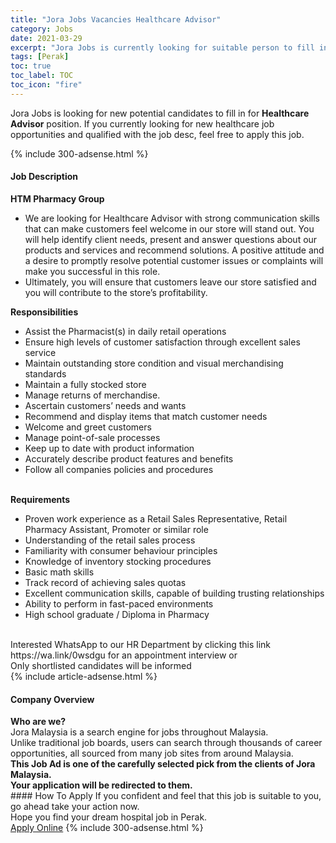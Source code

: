 ```yaml
---
title: "Jora Jobs Vacancies Healthcare Advisor" 
category: Jobs 
date: 2021-03-29 
excerpt: "Jora Jobs is currently looking for suitable person to fill in the Healthcare Advisor which positioned at Perak" 
tags: [Perak] 
toc: true 
toc_label: TOC 
toc_icon: "fire" 
--- 
```


<p>Jora Jobs is looking for new potential candidates to fill in for <b>Healthcare Advisor</b> position. If you currently looking for new healthcare job opportunities and qualified with the job desc, feel free to apply this job.
</p>{% include 300-adsense.html %} 
<div><div><h4>Job Description</h4></div><div><div><span><div><div><strong>HTM Pharmacy Group</strong></div><div><ul><li>We are looking for Healthcare Advisor with strong communication skills that can make customers feel welcome in our store will stand out. You will help identify client needs, present and answer questions about our products and services and recommend solutions. A positive attitude and a desire to promptly resolve potential customer issues or complaints will make you successful in this role.</li><li>Ultimately, you will ensure that customers leave our store satisfied and you will contribute to the store&#8217;s profitability.</li></ul><div><strong>Responsibilities</strong></div><ul><li>Assist the Pharmacist(s) in daily retail operations</li><li>Ensure high levels of customer satisfaction through excellent sales service</li><li>Maintain outstanding store condition and visual merchandising standards</li><li>Maintain a fully stocked store</li><li>Manage returns of merchandise.</li><li>Ascertain customers&#8217; needs and wants</li><li>Recommend and display items that match customer needs</li><li>Welcome and greet customers</li><li>Manage point-of-sale processes</li><li>Keep up to date with product information</li><li>Accurately describe product features and benefits</li><li>Follow all companies policies and procedures</li></ul><div><br><strong>Requirements</strong></div><ul><li>Proven work experience as a Retail Sales Representative, Retail Pharmacy Assistant, Promoter or similar role</li><li>Understanding of the retail sales process</li><li>Familiarity with consumer behaviour principles</li><li>Knowledge of inventory stocking procedures</li><li>Basic math skills</li><li>Track record of achieving sales quotas</li><li>Excellent communication skills, capable of building trusting relationships</li><li>Ability to perform in fast-paced environments</li><li>High school graduate / Diploma in Pharmacy</li></ul><div><br>Interested WhatsApp to our HR Department by clicking this link https://wa.link/0wsdgu for an appointment interview or</div><div>Only shortlisted candidates will be informed</div></div></div></span></div></div></div> 
{% include article-adsense.html %} 
<div><div><h4>Company Overview</h4></div><div><div><span><div><div>
<strong>Who are we?</strong></div>
<div>
	Jora Malaysia is a search engine for jobs throughout Malaysia.<br>
	Unlike traditional job boards, users can search through thousands of career opportunities, all sourced from many job sites from around Malaysia.&#160;</div>
<div>
<div>
<strong>This Job Ad is one of the carefully selected pick from the clients of Jora Malaysia.</strong></div>
<div>
<strong>Your application will be redirected to them.</strong></div>
</div></div></span></div></div></div> 
#### How To Apply 
If you confident and feel that this job is suitable to you, go ahead take your action now. <br/> 
Hope you find your dream hospital job in Perak. <br/> 
<a href="https://www.jobstreet.com.my/en/job/healthcare-advisor-4519226?jobId=jobstreet-my-job-4519226" class="btn btn--warning" target="_blank" rel="nofollow noopenner">Apply Online</a> 
{% include 300-adsense.html %} 